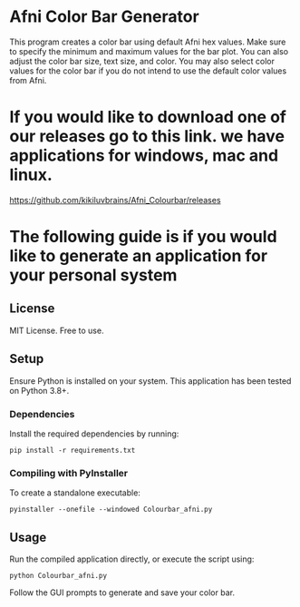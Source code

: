 
# Afni Color Bar Generator

This program creates a color bar using default Afni hex values. Make sure to specify the minimum and maximum values for the bar plot. You can also adjust the color bar size, text size, and color. You may also select color values for the color bar if you do not intend to use the default color values from Afni. 

# If you would like to download one of our releases go to this link. we have applications for windows, mac and linux.
https://github.com/kikiluvbrains/Afni_Colourbar/releases

# The following guide is if you would like to generate an application for your personal system

## 

## License

MIT License. Free to use.

## Setup

Ensure Python is installed on your system. This application has been tested on Python 3.8+.

### Dependencies

Install the required dependencies by running:

```
pip install -r requirements.txt
```

### Compiling with PyInstaller

To create a standalone executable:

```
pyinstaller --onefile --windowed Colourbar_afni.py
```

## Usage

Run the compiled application directly, or execute the script using:

```
python Colourbar_afni.py
```

Follow the GUI prompts to generate and save your color bar.
